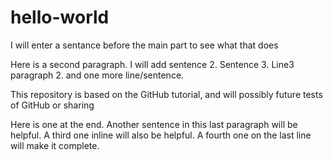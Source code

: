 # hello-world
I will enter a sentance before the main part to see what that does

Here is a second paragraph.
I will add sentence 2. Sentence 3.
Line3 paragraph 2.
and one more line/sentence.

This repository is based on the GitHub tutorial, and will possibly future tests of GitHub or sharing

Here is one at the end.
Another sentence in this last paragraph will be helpful. A third one inline will also be helpful.
A fourth one on the last line will make it complete.
